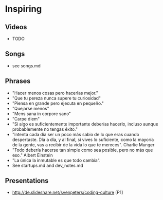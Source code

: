 Inspiring
=========



Videos
------
 * TODO

Songs
-----
 * see songs.md

Phrases
-------
 * "Hacer menos cosas pero hacerlas mejor."
 * "Que tu pereza nunca supere tu curiosidad"
 * "Piensa en grande pero ejecuta en pequeño."
 * "Quejarse menos"
 * "Mens sana in corpore sano"
 * "Carpe diem"
 * "Si algo es suficientemente importante deberías hacerlo, incluso aunque probablemente no tengas éxito."
 * "Intenta cada día ser un poco más sabio de lo que eras cuando despertaste. Día a día, y al final, si vives lo suficiente, como la mayoría de la gente, vas a recibir de la vida lo que te mereces". Charlie Munger
 * "Todo debería hacerse tan simple como sea posible, pero no más que eso." Albert Einstein
 * "La única la inmutable es que todo cambia".
 * See startups.md and dev_notes.md

Presentations
-------------

* http://de.slideshare.net/svenpeters/coding-culture [P1]
